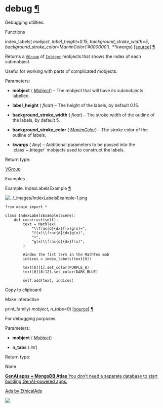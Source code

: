 # debug [¶](https://docs.manim.community/en/stable/reference/manim.utils.debug.html\#module-manim.utils.debug "Link to this heading")

Debugging utilities.

Functions

index\_labels( _mobject_, _label\_height=0.15_, _background\_stroke\_width=5_, _background\_stroke\_color=ManimColor('#000000')_, _\*\*kwargs_) [\[source\]](https://docs.manim.community/en/stable/_modules/manim/utils/debug.html#index_labels) [¶](https://docs.manim.community/en/stable/reference/manim.utils.debug.html#manim.utils.debug.index_labels "Link to this definition")

Returns a [`VGroup`](https://docs.manim.community/en/stable/reference/manim.mobject.types.vectorized_mobject.VGroup.html#manim.mobject.types.vectorized_mobject.VGroup "manim.mobject.types.vectorized_mobject.VGroup") of [`Integer`](https://docs.manim.community/en/stable/reference/manim.mobject.text.numbers.Integer.html#manim.mobject.text.numbers.Integer "manim.mobject.text.numbers.Integer") mobjects
that shows the index of each submobject.

Useful for working with parts of complicated mobjects.

Parameters:

- **mobject** ( [_Mobject_](https://docs.manim.community/en/stable/reference/manim.mobject.mobject.Mobject.html#manim.mobject.mobject.Mobject "manim.mobject.mobject.Mobject")) – The mobject that will have its submobjects labelled.

- **label\_height** ( _float_) – The height of the labels, by default 0.15.

- **background\_stroke\_width** ( _float_) – The stroke width of the outline of the labels, by default 5.

- **background\_stroke\_color** ( [_ManimColor_](https://docs.manim.community/en/stable/reference/manim.utils.color.core.ManimColor.html#manim.utils.color.core.ManimColor "manim.utils.color.core.ManimColor")) – The stroke color of the outline of labels.

- **kwargs** ( _Any_) – Additional parameters to be passed into the :class\`~.Integer\`
mobjects used to construct the labels.


Return type:

[_VGroup_](https://docs.manim.community/en/stable/reference/manim.mobject.types.vectorized_mobject.VGroup.html#manim.mobject.types.vectorized_mobject.VGroup "manim.mobject.types.vectorized_mobject.VGroup")

Examples

Example: IndexLabelsExample [¶](https://docs.manim.community/en/stable/reference/manim.utils.debug.html#indexlabelsexample)

![../_images/IndexLabelsExample-1.png](https://docs.manim.community/en/stable/_images/IndexLabelsExample-1.png)

```
from manim import *

class IndexLabelsExample(Scene):
    def construct(self):
        text = MathTex(
            "\\frac{d}{dx}f(x)g(x)=",
            "f(x)\\frac{d}{dx}g(x)",
            "+",
            "g(x)\\frac{d}{dx}f(x)",
        )

        #index the fist term in the MathTex mob
        indices = index_labels(text[0])

        text[0][1].set_color(PURPLE_B)
        text[0][8:12].set_color(DARK_BLUE)

        self.add(text, indices)

```

Copy to clipboard

Make interactive

print\_family( _mobject_, _n\_tabs=0_) [\[source\]](https://docs.manim.community/en/stable/_modules/manim/utils/debug.html#print_family) [¶](https://docs.manim.community/en/stable/reference/manim.utils.debug.html#manim.utils.debug.print_family "Link to this definition")

For debugging purposes

Parameters:

- **mobject** ( [_Mobject_](https://docs.manim.community/en/stable/reference/manim.mobject.mobject.Mobject.html#manim.mobject.mobject.Mobject "manim.mobject.mobject.Mobject"))

- **n\_tabs** ( _int_)


Return type:

None

[**GenAI apps + MongoDB Atlas** You don't need a separate database to start building GenAI-powered apps.](https://server.ethicalads.io/proxy/click/8271/019600ee-5b99-7310-86fa-f16495c8bfaa/)

[Ads by EthicalAds](https://www.ethicalads.io/advertisers/?ref=ea-text)

![](https://server.ethicalads.io/proxy/view/8271/019600ee-5b99-7310-86fa-f16495c8bfaa/)